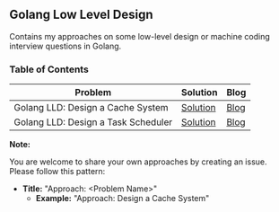 ## Golang Low Level Design

Contains my approaches on some low-level design or machine coding interview questions in Golang.

### Table of Contents

| Problem                             | Solution                                                                                                | Blog                                                                                   |
| ----------------------------------- | ------------------------------------------------------------------------------------------------------- | -------------------------------------------------------------------------------------- |
| Golang LLD: Design a Cache System   | [Solution](https://github.com/the-arcade-01/golang-low-level-design/blob/main/cache-system/Readme.md)   | [Blog](https://dev.to/arcadebuilds/golang-lld-design-a-cache-system-lru-lfu-fifo-2k9o) |
| Golang LLD: Design a Task Scheduler | [Solution](https://github.com/the-arcade-01/golang-low-level-design/blob/main/task-scheduler/Readme.md) | [Blog](https://dev.to/arcadebuilds/golang-lld-design-a-task-scheduler-1c9k)            |

**Note:**

You are welcome to share your own approaches by creating an issue. Please follow this pattern:

- **Title:** "Approach: \<Problem Name\>"
  - **Example:** "Approach: Design a Cache System"
